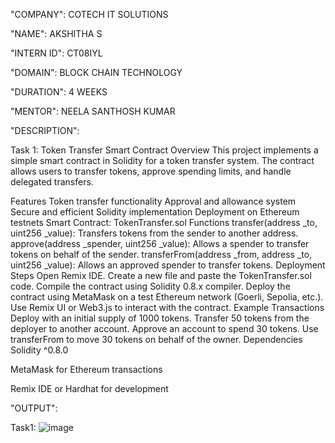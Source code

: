 "COMPANY": COTECH IT SOLUTIONS

"NAME": AKSHITHA S

"INTERN ID": CT08IYL

"DOMAIN": BLOCK CHAIN TECHNOLOGY

"DURATION": 4 WEEKS

"MENTOR": NEELA SANTHOSH KUMAR

"DESCRIPTION":

Task 1:
Token Transfer Smart Contract
Overview
This project implements a simple smart contract in Solidity for a token transfer system. The contract allows users to transfer tokens, approve spending limits, and handle delegated transfers.

Features
Token transfer functionality
Approval and allowance system
Secure and efficient Solidity implementation
Deployment on Ethereum testnets
Smart Contract: TokenTransfer.sol
Functions
transfer(address _to, uint256 _value): Transfers tokens from the sender to another address.
approve(address _spender, uint256 _value): Allows a spender to transfer tokens on behalf of the sender.
transferFrom(address _from, address _to, uint256 _value): Allows an approved spender to transfer tokens.
Deployment Steps
Open Remix IDE.
Create a new file and paste the TokenTransfer.sol code.
Compile the contract using Solidity 0.8.x compiler.
Deploy the contract using MetaMask on a test Ethereum network (Goerli, Sepolia, etc.).
Use Remix UI or Web3.js to interact with the contract.
Example Transactions
Deploy with an initial supply of 1000 tokens.
Transfer 50 tokens from the deployer to another account.
Approve an account to spend 30 tokens.
Use transferFrom to move 30 tokens on behalf of the owner.
Dependencies
Solidity ^0.8.0

MetaMask for Ethereum transactions

Remix IDE or Hardhat for development

"OUTPUT":

Task1:
![image](https://github.com/user-attachments/assets/022bd9cb-083e-4260-8095-fd094c3ec5b7)




